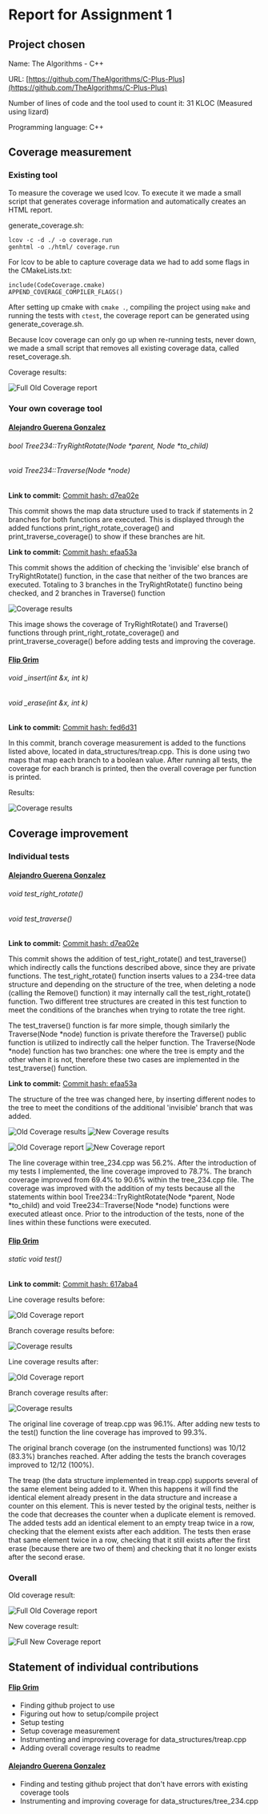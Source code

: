 # Report for Assignment 1

## Project chosen

Name: The Algorithms - C++

URL: [https://github.com/TheAlgorithms/C-Plus-Plus](https://github.com/TheAlgorithms/C-Plus-Plus)

Number of lines of code and the tool used to count it: 31 KLOC (Measured using lizard)

Programming language: C++

## Coverage measurement

### Existing tool

To measure the coverage we used lcov. To execute it we made a small script that generates coverage information and
automatically creates an HTML report.

generate_coverage.sh:
```
lcov -c -d ./ -o coverage.run
genhtml -o ./html/ coverage.run
```

For lcov to be able to capture coverage data we had to add some flags in the CMakeLists.txt:
```
include(CodeCoverage.cmake)
APPEND_COVERAGE_COMPILER_FLAGS()
```

After setting up cmake with `cmake .`, compiling the project using `make` and running the tests with `ctest`, the 
coverage report can be generated using generate_coverage.sh.

Because lcov coverage can only go up when re-running tests, never down, we made a small script that removes all
existing coverage data, called reset_coverage.sh.

Coverage results:

![Full Old Coverage report](report_img/Full_old_report.png)

### Your own coverage tool

#### <u>Alejandro Guerena Gonzalez</u>

###### bool Tree234::TryRightRotate(Node *parent, Node *to_child)
###### void Tree234::Traverse(Node *node)

**Link to commit:** [Commit hash: d7ea02e](https://github.com/Flipkaboom/SEP_not_Pandas/commit/d7ea02e9e652519af13ef7e286294ecd4b9af172)

This commit shows the map data structure used to track if statements in 2 branches for both functions are executed. This is displayed through the added functions print_right_rotate_coverage() and print_traverse_coverage() to show if these branches are hit.

**Link to commit:** [Commit hash: efaa53a](https://github.com/Flipkaboom/SEP_not_Pandas/commit/efaa53a35da0d582ba89821849abc86e4caeabf8)

This commit shows the addition of checking the 'invisible' else branch of TryRightRotate() function, in the case that neither of the two brances are executed. Totaling to 3 branches in the TryRightRotate() functino being checked, and 2 branches in Traverse() function

![Coverage results](old_coverage_img/Alejandro_old_coverage.png)

This image shows the coverage of TryRightRotate() and Traverse() functions through print_right_rotate_coverage() and print_traverse_coverage() before adding tests and improving the coverage.

#### <u>Flip Grim</u>

###### void _insert(int &x, int k)
###### void _erase(int &x, int k)

**Link to commit:** [Commit hash: fed6d31](https://github.com/Flipkaboom/SEP_not_Pandas/commit/fed6d31446934a74023aabfbc42e1225d4c13b01)

In this commit, branch coverage measurement is added to the functions listed above, located in
data_structures/treap.cpp. This is done using two maps that map each branch to a boolean value. After running all tests,
the coverage for each branch is printed, then the overall coverage per function is printed.

Results: 

![Coverage results](old_coverage_img/Flip_old_coverage.png)

## Coverage improvement

### Individual tests

#### <u>Alejandro Guerena Gonzalez</u>

###### void test_right_rotate()
###### void test_traverse()

**Link to commit:** [Commit hash: d7ea02e](https://github.com/Flipkaboom/SEP_not_Pandas/commit/d7ea02e9e652519af13ef7e286294ecd4b9af172)

This commit shows the addition of test_right_rotate() and test_traverse() which indirectly calls the functions described above, since they are private functions. The test_right_rotate() function inserts values to a 234-tree data structure and depending on the structure of the tree, when deleting a node (calling the Remove() function) it may internally call the test_right_rotate() function. Two different tree structures are created in this test function to meet the conditions of the branches when trying to rotate the tree right.

The test_traverse() function is far more simple, though similarly the Traverse(Node *node) function is private therefore the Traverse() public function is utilized to indirectly call the helper function. The Traverse(Node *node) function has two branches: one where the tree is empty and the other when it is not, therefore these two cases are implemented in the test_traverse() function.

**Link to commit:** [Commit hash: efaa53a](https://github.com/Flipkaboom/SEP_not_Pandas/commit/efaa53a35da0d582ba89821849abc86e4caeabf8)

The structure of the tree was changed here, by inserting different nodes to the tree to meet the conditions of the additional 'invisible' branch that was added.

![Old Coverage results](old_coverage_img/Alejandro_old_coverage.png)
![New Coverage results](new_coverage_img/Alejandro_new_coverage.png)

![Old Coverage report](report_img/Alejandro_old_report.png)
![New Coverage report](report_img/Alejandro_new_report.png)

The line coverage within tree_234.cpp was 56.2%. After the introduction of my tests I implemented, the line coverage improved to 78.7%. The branch coverage improved from 69.4% to 90.6% within the tree_234.cpp file. The coverage was improved with the addition of my tests because all the statements within bool Tree234::TryRightRotate(Node *parent, Node *to_child) and void Tree234::Traverse(Node *node) functions were executed atleast once. Prior to the introduction of the tests, none of the lines within these functions were executed.

#### <u>Flip Grim</u>

###### static void test()

**Link to commit:** [Commit hash: 617aba4](https://github.com/Flipkaboom/SEP_not_Pandas/commit/617aba47ea0e95fd84f0a6e69d90bea0f382e552)

Line coverage results before:

![Old Coverage report](report_img/Flip_old_report.png)

Branch coverage results before:

![Coverage results](old_coverage_img/Flip_old_coverage.png)

Line coverage results after:

![Old Coverage report](report_img/Flip_new_report.png)

Branch coverage results after:

![Coverage results](new_coverage_img/Flip_new_coverage.png)

The original line coverage of treap.cpp was 96.1%. After adding new tests to the test() function the line coverage has
improved to 99.3%.

The original branch coverage (on the instrumented functions) was 10/12 (83.3%) branches reached. After adding the tests
the branch coverages improved to 12/12 (100%).

The treap (the data structure implemented in treap.cpp) supports several of the same element being added to it. When
this happens it will find the identical element already present in the data structure and increase a counter on this
element. This is never tested by the original tests, neither is the code that decreases the counter when a duplicate
element is removed. The added tests add an identical element to an empty treap twice in a row, checking that the element
exists after each addition. The tests then erase that same element twice in a row, checking that it still exists after
the first erase (because there are two of them) and checking that it no longer exists after the second erase.

### Overall

Old coverage result:

![Full Old Coverage report](report_img/Full_old_report.png)

New coverage result:

![Full New Coverage report](report_img/Full_new_report.png)

## Statement of individual contributions

#### <u>Flip Grim</u>
- Finding github project to use
- Figuring out how to setup/compile project
- Setup testing
- Setup coverage measurement
- Instrumenting and improving coverage for data_structures/treap.cpp
- Adding overall coverage results to readme

#### <u>Alejandro Guerena Gonzalez</u>
- Finding and testing github project that don't have errors with existing coverage tools
- Instrumenting and improving coverage for data_structures/tree_234.cpp

<Write what each group member did>
